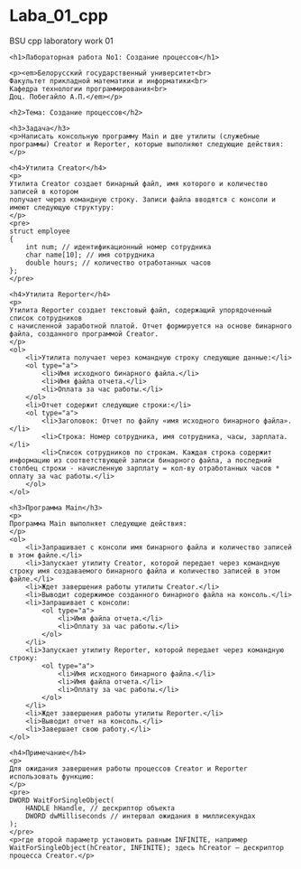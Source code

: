 # Laba_01_cpp
BSU cpp  laboratory work 01



    <h1>Лабораторная работа No1: Создание процессов</h1>
    
    <p><em>Белорусский государственный университет<br>
    Факультет прикладной математики и информатики<br>
    Кафедра технологии программирования<br>
    Доц. Побегайло А.П.</em></p>

    <h2>Тема: Создание процессов</h2>

    <h3>Задача</h3>
    <p>Написать консольную программу Main и две утилиты (служебные программы) Creator и Reporter, которые выполняют следующие действия:</p>

    <h4>Утилита Creator</h4>
    <p>
    Утилита Creator создает бинарный файл, имя которого и количество записей в котором
    получает через командную строку. Записи файла вводятся с консоли и имеют следующую структуру:
    </p>
    <pre>
    struct employee
    {
        int num; // идентификационный номер сотрудника
        char name[10]; // имя сотрудника
        double hours; // количество отработанных часов
    };
    </pre>

    <h4>Утилита Reporter</h4>
    <p>
    Утилита Reporter создает текстовый файл, содержащий упорядоченный список сотрудников
    с начисленной заработной платой. Отчет формируется на основе бинарного файла, созданного программой Creator.
    </p>
    <ol>
        <li>Утилита получает через командную строку следующие данные:</li>
        <ol type="a">
            <li>Имя исходного бинарного файла.</li>
            <li>Имя файла отчета.</li>
            <li>Оплата за час работы.</li>
        </ol>
        <li>Отчет содержит следующие строки:</li>
        <ol type="a">
            <li>Заголовок: Отчет по файлу «имя исходного бинарного файла».</li>
            <li>Строка: Номер сотрудника, имя сотрудника, часы, зарплата.</li>
            <li>Список сотрудников по строкам. Каждая строка содержит информацию из соответствующей записи бинарного файла, а последний столбец строки - начисленную зарплату = кол-ву отработанных часов * оплату за час работы.</li>
        </ol>
    </ol>

    <h3>Программа Main</h3>
    <p>
    Программа Main выполняет следующие действия:
    </p>
    <ol>
        <li>Запрашивает с консоли имя бинарного файла и количество записей в этом файле.</li>
        <li>Запускает утилиту Creator, которой передает через командную строку имя создаваемого бинарного файла и количество записей в этом файле.</li>
        <li>Ждет завершения работы утилиты Creator.</li>
        <li>Выводит содержимое созданного бинарного файла на консоль.</li>
        <li>Запрашивает с консоли:
            <ol type="a">
                <li>Имя файла отчета.</li>
                <li>Оплату за час работы.</li>
            </ol>
        </li>
        <li>Запускает утилиту Reporter, которой передает через командную строку:
            <ol type="a">
                <li>Имя исходного бинарного файла.</li>
                <li>Имя файла отчета.</li>
                <li>Оплату за час работы.</li>
            </ol>
        </li>
        <li>Ждет завершения работы утилиты Reporter.</li>
        <li>Выводит отчет на консоль.</li>
        <li>Завершает свою работу.</li>
    </ol>

    <h4>Примечание</h4>
    <p>
    Для ожидания завершения работы процессов Creator и Reporter
    использовать функцию:
    </p>
    <pre>
    DWORD WaitForSingleObject(
        HANDLE hHandle, // дескриптор объекта
        DWORD dwMilliseconds // интервал ожидания в миллисекундах
    );
    </pre>
    <p>где второй параметр установить равным INFINITE, например WaitForSingleObject(hCreator, INFINITE); здесь hCreator – дескриптор процесса Creator.</p>
